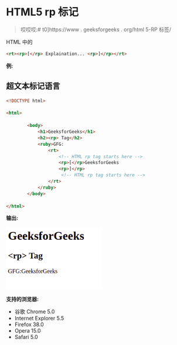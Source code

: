 # HTML5 rp 标记

> 哎哎哎:# t0]https://www . geeksforgeeks . org/html 5-RP 标签/

HTML 中的<rp>标记用于在定义信息的 ruby 主文本周围提供圆括号。当浏览器不支持 ruby 注释时，使用这个标记。这种注释在日本出版物中使用。这是一个可选标签。该标签用于<ruby>标签内。这个标签在 HTML5 中是新的。
**语法:**</ruby></rp> 

```html
<rt><rp>[</rp> Explaination... <rp>]</rp></rt>
```

**例:**

## 超文本标记语言

```html
<!DOCTYPE html>

<html>

        <body>
            <h1>GeeksforGeeks</h1>
            <h2><rp> Tag</h2>
            <ruby>GFG:
                <rt>
                    <!-- HTML rp tag starts here -->
                    <rp>[</rp>GeeksforGeeks
                    <rp>]</rp>
                     <!-- HTML rp tag starts here -->
                </rt>
            </ruby>
        </body>

</html>                   
```

**输出:**

![](img/ec0d379d27b346c7fb20c93e4af5b7c2.png)

**支持的浏览器:**

*   谷歌 Chrome 5.0
*   Internet Explorer 5.5
*   Firefox 38.0
*   Opera 15.0
*   Safari 5.0